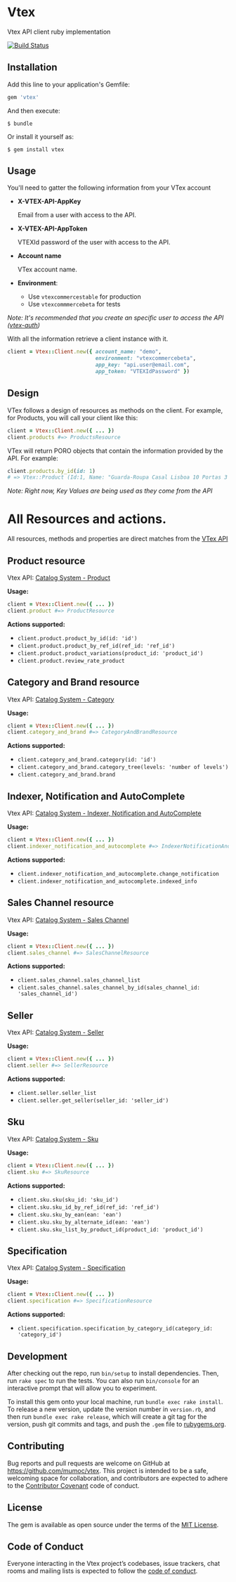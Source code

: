 # Vtex

Vtex API client ruby implementation

[![Build Status](https://travis-ci.org/mumoc/vtex.svg?branch=master)](https://travis-ci.org/mumoc/vtex)

## Installation

Add this line to your application's Gemfile:

```ruby
gem 'vtex'
```

And then execute:

    $ bundle

Or install it yourself as:

    $ gem install vtex


## Usage

You'll need to gatter the following information from your VTex account

- **X-VTEX-API-AppKey**

	Email from a user with access to the API.

- **X-VTEX-API-AppToken**

	VTEXId password of the user with access to the API.

- **Account name**

	VTex account name.

- **Environment**:
	- Use `vtexcommercestable` for production
	- Use `vtexcommmercebeta` for tests

*Note: It's recommended that you create an specific user to access the API ([vtex-auth](http://help.vtex.com/en/faq/how-do-you-authenticate-in-the-api))*


With all the information retrieve a client instance with it.

```ruby
client = Vtex::Client.new({ account_name: "demo",
                            environment: "vtexcommercebeta",
                            app_key: "api.user@email.com",
                            app_token: "VTEXIdPassword" })
```

## Design

VTex follows a design of resources as methods on the client. For example, for Products, you will call your client like this:

```ruby
client = Vtex::Client.new({ ... })
client.products #=> ProductsResource

```

VTex will return PORO objects that contain the information provided by the API. For example:

```ruby
client.products.by_id(id: 1)
# => Vtex::Product (Id:1, Name: "Guarda-Roupa Casal Lisboa 10 Portas 3 Gavetas - Araplac", ...)
```

*Note: Right now, Key Values are being used as they come from the API*

# All Resources and actions.

All resources, methods and properties are direct matches from the [VTex API](http://help.vtex.com/en/developer-docs)

## Product resource

Vtex API: [Catalog System - Product](https://documenter.getpostman.com/view/845/catalogsystem-102/Hs44#ee16e494-d3b0-36f0-cfed-219aef3f155e)

**Usage:**

```ruby
client = Vtex::Client.new({ ... })
client.product #=> ProductResource
```

**Actions supported:**

* `client.product.product_by_id(id: 'id')`
* `client.product.product_by_ref_id(ref_id: 'ref_id')`
* `client.product.product_variations(product_id: 'product_id')`
* `client.product.review_rate_product`

## Category and Brand resource

Vtex API: [Catalog System - Category](https://documenter.getpostman.com/view/845/catalogsystem-102/Hs44#add37358-cfa2-a357-3281-265e3e49c3ec)

**Usage:**

```ruby
client = Vtex::Client.new({ ... })
client.category_and_brand #=> CategoryAndBrandResource
```

**Actions supported:**

* `client.category_and_brand.category(id: 'id')`
* `client.category_and_brand.category_tree(levels: 'number of levels')`
* `client.category_and_brand.brand`

## Indexer, Notification and AutoComplete

Vtex API: [Catalog System - Indexer, Notification and AutoComplete](https://documenter.getpostman.com/view/845/catalogsystem-102/Hs44#2b5ce2d8-1b3b-db8a-2fa5-75d71552b388)

**Usage:**

```ruby
client = Vtex::Client.new({ ... })
client.indexer_notification_and_autocomplete #=> IndexerNotificationAndAutocompleteResource
```

**Actions supported:**

* `client.indexer_notification_and_autocomplete.change_notification`
* `client.indexer_notification_and_autocomplete.indexed_info`

## Sales Channel resource

Vtex API: [Catalog System - Sales Channel](https://documenter.getpostman.com/view/845/catalogsystem-102/Hs44#5b048083-98be-443f-7ad9-8982c7ed0fef)

**Usage:**

```ruby
client = Vtex::Client.new({ ... })
client.sales_channel #=> SalesChannelResource
```

**Actions supported:**

* `client.sales_channel.sales_channel_list`
* `client.sales_channel.sales_channel_by_id(sales_channel_id: 'sales_channel_id')`

## Seller

Vtex API: [Catalog System - Seller](https://documenter.getpostman.com/view/845/catalogsystem-102/Hs44#69dc09b6-6529-bb12-bbbe-85ea9dcf83f9)

**Usage:**

```ruby
client = Vtex::Client.new({ ... })
client.seller #=> SellerResource
```

**Actions supported:**

* `client.seller.seller_list`
* `client.seller.get_seller(seller_id: 'seller_id')`

## Sku

Vtex API: [Catalog System - Sku](https://documenter.getpostman.com/view/845/catalogsystem-102/Hs44#a5a95729-b9eb-40fc-935f-c0d12760ed39)

**Usage:**

```ruby
client = Vtex::Client.new({ ... })
client.sku #=> SkuResource
```

**Actions supported:**

* `client.sku.sku(sku_id: 'sku_id')`
* `client.sku.sku_id_by_ref_id(ref_id: 'ref_id')`
* `client.sku.sku_by_ean(ean: 'ean')`
* `client.sku.sku_by_alternate_id(ean: 'ean')`
* `client.sku.sku_list_by_product_id(product_id: 'product_id')`

## Specification

Vtex API: [Catalog System - Specification](https://documenter.getpostman.com/view/845/catalogsystem-102/Hs44#e21ae8bb-789e-df19-e4a9-30985d9fcafb)

**Usage:**

```ruby
client = Vtex::Client.new({ ... })
client.specification #=> SpecificationResource
```

**Actions supported:**

* `client.specification.specification_by_category_id(category_id: 'category_id')`

## Development

After checking out the repo, run `bin/setup` to install dependencies. Then, run `rake spec` to run the tests. You can also run `bin/console` for an interactive prompt that will allow you to experiment.

To install this gem onto your local machine, run `bundle exec rake install`. To release a new version, update the version number in `version.rb`, and then run `bundle exec rake release`, which will create a git tag for the version, push git commits and tags, and push the `.gem` file to [rubygems.org](https://rubygems.org).

## Contributing

Bug reports and pull requests are welcome on GitHub at https://github.com/mumoc/vtex. This project is intended to be a safe, welcoming space for collaboration, and contributors are expected to adhere to the [Contributor Covenant](http://contributor-covenant.org) code of conduct.

## License

The gem is available as open source under the terms of the [MIT License](http://opensource.org/licenses/MIT).

## Code of Conduct

Everyone interacting in the Vtex project’s codebases, issue trackers, chat rooms and mailing lists is expected to follow the [code of conduct](https://github.com/mumoc/vtex/blob/master/CODE_OF_CONDUCT.md).
